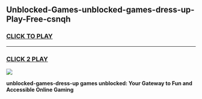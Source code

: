 
## Unblocked-Games-unblocked-games-dress-up-Play-Free-csnqh
<h3>
<a href="https://premium76.site?title=unblocked-games-dress-up&ref=18A1">CLICK TO PLAY</a></h3>
<hr>

<h3>
<a href="https://premium76.site?title=unblocked-games-dress-up&ref=18A1">CLICK 2 PLAY</a>
  
</h3>

<a href="https://premium76.site?title=unblocked-games-dress-up&ref=18A1"><img src="https://clearcache.store/games.png"></a>


**unblocked-games-dress-up games unblocked: Your Gateway to Fun and Accessible Online Gaming**

